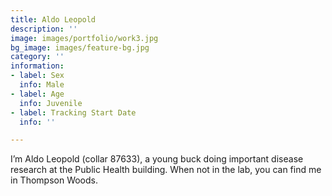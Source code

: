 ```yaml
---
title: Aldo Leopold
description: ''
image: images/portfolio/work3.jpg
bg_image: images/feature-bg.jpg
category: ''
information:
- label: Sex
  info: Male
- label: Age
  info: Juvenile
- label: Tracking Start Date
  info: ''

---
```

I’m Aldo Leopold (collar 87633), a young buck doing important disease research at the Public Health building. When not in the lab, you can find me in Thompson Woods.